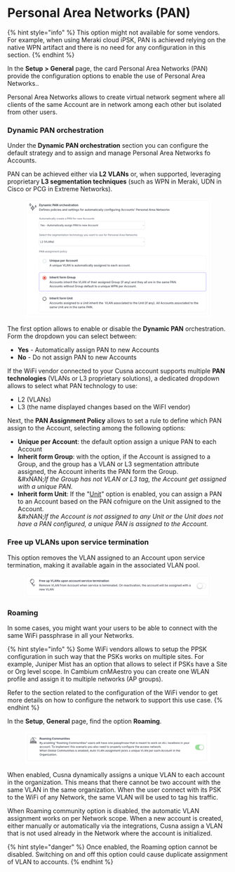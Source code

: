 # Personal Area Networks (PAN)

{% hint style="info" %}
This option might not available for some vendors. For example, when using Meraki cloud iPSK, PAN is achieved relying on the native WPN artifact and there is no need for any configuration in this section.
{% endhint %}

In the **Setup** **> General** page, the card Personal Area Networks (PAN) provide the configuration options to enable the use of Personal Area Networks..

Personal Area Networks allows to create virtual network segment where all clients of the same Account are in network among each other but isolated from other users.



### Dynamic PAN orchestration

Under the **Dynamic PAN orchestration** section you can configure the default strategy and to assign and manage Personal Area Networks fo Accounts. &#x20;

PAN can be achieved either via **L2 VLANs** or, when supported, leveraging proprietary **L3 segmentation techniques** (such as WPN in Meraki, UDN in Cisco or PCG in Extreme Networks). &#x20;

<figure><img src="../../.gitbook/assets/image (352).png" alt=""><figcaption></figcaption></figure>

The first option allows to enable or disable the **Dynamic PAN** orchestration. Form the dropdown you can select between:

* **Yes** - Automatically assign PAN to new Accounts
* **No** - Do not assign PAN to new Accounts

If the WiFi vendor connected to your Cusna account supports multiple **PAN technologies** (VLANs or L3 proprietary solutions), a dedicated dropdown allows to select what PAN technology to use:

* L2 (VLANs)
* L3 (the name displayed changes based on the WiFI vendor)&#x20;



Next, the **PAN Assignment Policy** allows to set a rule to define which PAN assign to the Account, selecting among the following options:

* **Unique per Account**: the default option assign a unique PAN to each Account
* **Inherit form Group**: with the option, if the Account is assigned to a Group, and the group has a VLAN or L3 segmentation attribute assigned, the Account inherits the PAN form the Group.\
  &#xNAN;_&#x49;f the Group has not VLAN or L3 tag, the Account get assigned with a unique PAN._
* **Inherit form Unit**: If the "[Unit](personal-area-networks-pan.md#units)" option is enabled, you can assign a PAN to an Account based on the PAN cofnigure on the Unit assigned to the Account.\
  &#xNAN;_&#x49;f the Account is not assigned to any Unit or the Unit does not have a PAN configured, a unique PAN is assigned to the Account._&#x20;

### **Free up VLANs upon service termination**

This option removes the VLAN assigned to an Account upon service termination, making it available again in the associated VLAN pool.

<figure><img src="../../.gitbook/assets/image (337).png" alt=""><figcaption></figcaption></figure>

### Roaming

In some cases, you might want your users to be able to connect with the same WiFi passphrase in all your Networks.

{% hint style="info" %}
Some WiFi vendors allows to setup the PPSK configuration in such way that the PSKs works on multiple sites. For example, Juniper Mist has an option that allows to select if PSKs have a Site or Org level scope. In Cambium cnMAestro you can create one WLAN profile and assign it to multiple networks (AP groups).&#x20;

Refer to the section related to the configuration of the WiFi vendor to get more details on how to configure the network to support this use case.
{% endhint %}

In the **Setup**, **General** page, find the option **Roaming**.

<figure><img src="../../.gitbook/assets/image (225).png" alt=""><figcaption></figcaption></figure>

When enabled, Cusna dynamically assigns a unique VLAN to each account in the organization. This means that there cannot be two account with the same VLAN in the same organization. When the user connect with its PSK to the WiFi of any Network, the same VLAN will be used to tag his traffic.

When Roaming community option is disabled, the automatic VLAN assignment works on per Network scope. When a new account is created, either manually or automatically via the integrations, Cusna assign a VLAN that is not used already in the Network where the account is initialized.

{% hint style="danger" %}
Once enabled, the Roaming  option cannot be disabled. Switching on and off this option could cause duplicate assignment of VLAN to accounts.
{% endhint %}

